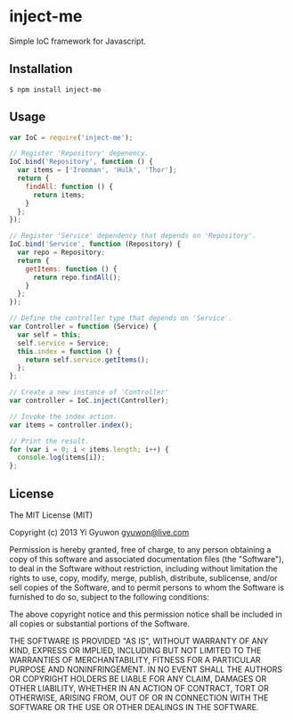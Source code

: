 # inject-me

Simple IoC framework for Javascript.

## Installation

    $ npm install inject-me
    
## Usage

```javascript
var IoC = require('inject-me');

// Register 'Repository' depenency.
IoC.bind('Repository', function () {
  var items = ['Ironman', 'Hulk', 'Thor'];
  return {
    findAll: function () {
      return items;
    }
  };
});

// Register 'Service' dependency that depends on 'Repository'.
IoC.bind('Service', function (Repository) {
  var repo = Repository;
  return {
    getItems: function () {
      return repo.findAll();
    }
  };
});

// Define the controller type that depends on 'Service'.
var Controller = function (Service) {
  var self = this;
  self.service = Service;
  this.index = function () {
    return self.service.getItems();
  };
};

// Create a new instance of 'Controller'
var controller = IoC.inject(Controller);

// Invoke the index action.
var items = controller.index();

// Print the result.
for (var i = 0; i < items.length; i++) {
  console.log(items[i]);
};
```

## License

The MIT License (MIT)

Copyright (c) 2013 Yi Gyuwon <gyuwon@live.com>

Permission is hereby granted, free of charge, to any person obtaining a copy
of this software and associated documentation files (the "Software"), to deal
in the Software without restriction, including without limitation the rights
to use, copy, modify, merge, publish, distribute, sublicense, and/or sell
copies of the Software, and to permit persons to whom the Software is
furnished to do so, subject to the following conditions:

The above copyright notice and this permission notice shall be included in
all copies or substantial portions of the Software.

THE SOFTWARE IS PROVIDED "AS IS", WITHOUT WARRANTY OF ANY KIND, EXPRESS OR
IMPLIED, INCLUDING BUT NOT LIMITED TO THE WARRANTIES OF MERCHANTABILITY,
FITNESS FOR A PARTICULAR PURPOSE AND NONINFRINGEMENT. IN NO EVENT SHALL THE
AUTHORS OR COPYRIGHT HOLDERS BE LIABLE FOR ANY CLAIM, DAMAGES OR OTHER
LIABILITY, WHETHER IN AN ACTION OF CONTRACT, TORT OR OTHERWISE, ARISING FROM,
OUT OF OR IN CONNECTION WITH THE SOFTWARE OR THE USE OR OTHER DEALINGS IN
THE SOFTWARE.
